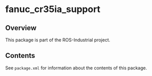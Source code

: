 # fanuc_cr35ia_support

## Overview

This package is part of the ROS-Industrial project.

## Contents

See `package.xml` for information about the contents of this package.
